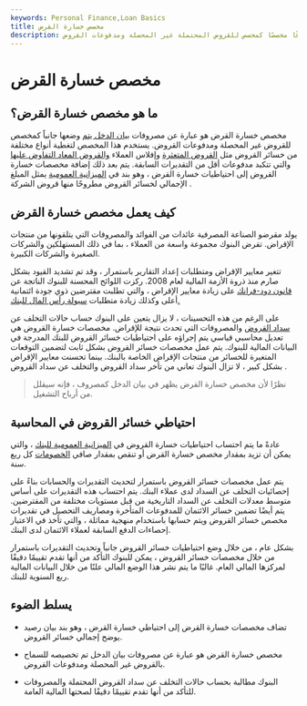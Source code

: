 ```yaml
---
keywords: Personal Finance,Loan Basics
title: مخصص خسارة القرض
description: تعتبر مخصصات خسارة القروض ، والمعروفة أيضًا باسم مخصصات التقييم ، مصروفًا مخصصًا كمخصص للقروض المحتملة غير المحصلة ومدفوعات القروض.
---
```


# مخصص خسارة القرض
## ما هو مخصص خسارة القرض؟

مخصص خسارة القرض هو عبارة عن مصروفات [بيان الدخل يتم](/incomestatement) وضعها جانباً كمخصص للقروض غير المحصلة ومدفوعات القروض. يستخدم هذا المخصص لتغطية أنواع مختلفة من خسائر القروض مثل [القروض المتعثرة](/nonperformingloan) وإفلاس العملاء [والقروض المعاد التفاوض عليها](/renegotiated-loan) والتي تتكبد مدفوعات أقل من التقديرات السابقة. يتم بعد ذلك إضافة مخصصات خسارة القروض إلى احتياطيات خسارة القرض ، وهو بند في [الميزانية العمومية](/balancesheet) يمثل المبلغ الإجمالي لخسائر القروض مطروحًا منها قروض الشركة .

## كيف يعمل مخصص خسارة القرض

يولد مقرضو الصناعة المصرفية عائدات من الفوائد والمصروفات التي يتلقونها من منتجات الإقراض. تقرض البنوك مجموعة واسعة من العملاء ، بما في ذلك المستهلكين والشركات الصغيرة والشركات الكبيرة.

تتغير معايير الإقراض ومتطلبات إعداد التقارير باستمرار ، وقد تم تشديد القيود بشكل صارم منذ ذروة الأزمة المالية لعام 2008. ركزت اللوائح المحسنة للبنوك الناتجة عن [قانون دود-فرانك](/dodd-frank-financial-regulatory-reform-bill) على زيادة معايير الإقراض ، والتي تطلبت مقترضين ذوي جودة ائتمانية أعلى وكذلك زيادة متطلبات [سيولة رأس المال للبنك.](/liquidity)

على الرغم من هذه التحسينات ، لا يزال يتعين على البنوك حساب حالات التخلف عن [سداد القروض](/default2) والمصروفات التي تحدث نتيجة للإقراض. مخصصات خسارة القروض هي تعديل محاسبي قياسي يتم إجراؤه على احتياطيات خسائر القروض للبنك المدرجة في البيانات المالية للبنوك. يتم عمل مخصصات خسائر القروض بشكل ثابت لتضمين التوقعات المتغيرة للخسائر من منتجات الإقراض الخاصة بالبنك. بينما تحسنت معايير الإقراض بشكل كبير ، لا تزال البنوك تعاني من تأخر سداد القروض والتخلف عن سداد القروض .

> نظرًا لأن مخصص خسارة القرض يظهر في بيان الدخل كمصروف ، فإنه سيقلل من أرباح التشغيل.

>

## احتياطي خسائر القروض في المحاسبة

عادةً ما يتم احتساب احتياطيات خسارة القروض في [الميزانية العمومية للبنك](/balancesheet) ، والتي يمكن أن تزيد بمقدار مخصص خسارة القرض أو تنقص بمقدار صافي [الخصومات](/chargeoff) كل ربع سنة.

يتم عمل مخصصات خسائر القروض باستمرار لتحديث التقديرات والحسابات بناءً على إحصائيات التخلف عن السداد لدى عملاء البنك. يتم احتساب هذه التقديرات على أساس متوسط معدلات التخلف عن السداد التاريخية من قبل مستويات مختلفة من المقترضين. يتم أيضًا تضمين خسائر الائتمان للمدفوعات المتأخرة ومصاريف التحصيل في تقديرات مخصص خسائر القروض ويتم حسابها باستخدام منهجية مماثلة ، والتي تأخذ في الاعتبار إحصاءات الدفع السابقة لعملاء الائتمان لدى البنك.

بشكل عام ، من خلال وضع احتياطيات خسائر القروض جانباً وتحديث التقديرات باستمرار من خلال مخصصات خسائر القروض ، يمكن للبنوك التأكد من أنها تقدم تقييمًا دقيقًا لمركزها المالي العام. غالبًا ما يتم نشر هذا الوضع المالي علنًا من خلال البيانات المالية ربع السنوية للبنك.

## يسلط الضوء

- تضاف مخصصات خسارة القرض إلى احتياطي خسارة القرض ، وهو بند بيان رصيد يوضح إجمالي خسائر القروض.

- مخصص خسارة القرض هو عبارة عن مصروفات بيان الدخل تم تخصيصه للسماح بالقروض غير المحصلة ومدفوعات القروض.

- البنوك مطالبة بحساب حالات التخلف عن سداد القروض المحتملة والمصروفات للتأكد من أنها تقدم تقييمًا دقيقًا لصحتها المالية العامة.


